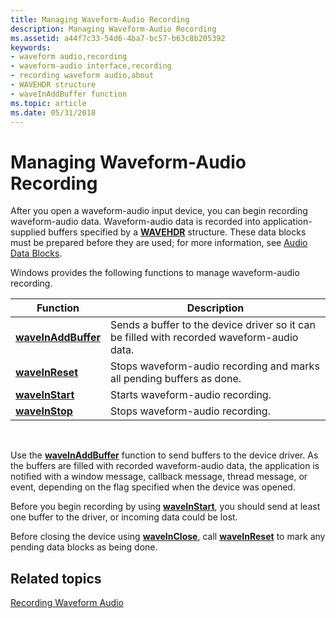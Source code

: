 ```yaml
---
title: Managing Waveform-Audio Recording
description: Managing Waveform-Audio Recording
ms.assetid: a44f7c33-54d6-4ba7-bc57-b63c8b205392
keywords:
- waveform audio,recording
- waveform-audio interface,recording
- recording waveform audio,about
- WAVEHDR structure
- waveInAddBuffer function
ms.topic: article
ms.date: 05/31/2018
---
```


# Managing Waveform-Audio Recording

After you open a waveform-audio input device, you can begin recording waveform-audio data. Waveform-audio data is recorded into application-supplied buffers specified by a [**WAVEHDR**](https://msdn.microsoft.com/en-us/library/Dd743837(v=VS.85).aspx) structure. These data blocks must be prepared before they are used; for more information, see [Audio Data Blocks](audio-data-blocks.md).

Windows provides the following functions to manage waveform-audio recording.



| Function                                   | Description                                                                                |
|--------------------------------------------|--------------------------------------------------------------------------------------------|
| [**waveInAddBuffer**](https://msdn.microsoft.com/en-us/library/Dd743838(v=VS.85).aspx) | Sends a buffer to the device driver so it can be filled with recorded waveform-audio data. |
| [**waveInReset**](https://msdn.microsoft.com/en-us/library/Dd743850(v=VS.85).aspx)         | Stops waveform-audio recording and marks all pending buffers as done.                      |
| [**waveInStart**](https://msdn.microsoft.com/en-us/library/Dd743851(v=VS.85).aspx)         | Starts waveform-audio recording.                                                           |
| [**waveInStop**](https://msdn.microsoft.com/en-us/library/Dd743852(v=VS.85).aspx)           | Stops waveform-audio recording.                                                            |



 

Use the [**waveInAddBuffer**](https://msdn.microsoft.com/en-us/library/Dd743838(v=VS.85).aspx) function to send buffers to the device driver. As the buffers are filled with recorded waveform-audio data, the application is notified with a window message, callback message, thread message, or event, depending on the flag specified when the device was opened.

Before you begin recording by using [**waveInStart**](https://msdn.microsoft.com/en-us/library/Dd743851(v=VS.85).aspx), you should send at least one buffer to the driver, or incoming data could be lost.

Before closing the device using [**waveInClose**](https://msdn.microsoft.com/en-us/library/Dd743840(v=VS.85).aspx), call [**waveInReset**](https://msdn.microsoft.com/en-us/library/Dd743850(v=VS.85).aspx) to mark any pending data blocks as being done.

## Related topics

<dl> <dt>

[Recording Waveform Audio](recording-waveform-audio.md)
</dt> </dl>

 

 




